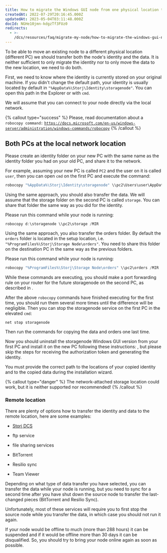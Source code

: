 ```yaml
---
title: How to migrate the Windows GUI node from one physical location to another?
createdAt: 2022-07-29T20:16:45.000Z
updatedAt: 2023-05-04T03:11:48.000Z
docId: NGHe10jmn-kdgzTf3FUz0
redirects:
  - >-
    /dcs/resources/faq/migrate-my-node/how-to-migrate-the-windows-gui-node-from-a-one-physical-location-to-other
---
```


To be able to move an existing node to a different physical location (different PC) we should transfer both the node's identity and the data. It is neither sufficient to only migrate the identity nor to only move the data to the new location, we need to do both.

First, we need to know where the identity is currently stored on your original machine. If you didn't change the default path, your identity is usually located by default in `"%AppData%\Storj\Identity\storagenode"`. You can open this path in the Explorer or with `cmd`.

We will assume that you can connect to your node directly via the local network.

{% callout type="success"  %} 
Please, read documentation about a `robocopy command:` [`https://docs.microsoft.com/en-us/windows-server/administration/windows-commands/robocopy`](https://docs.microsoft.com/en-us/windows-server/administration/windows-commands/robocopy)
{% /callout %}

## Both PCs at the local network location

Please create an identity folder on your new PC with the same name as the identity folder  you had on your old PC, and share it to the network.

For example, assuming your new PC is called `PC2` and the user on it is called `user`, then you can open `cmd` on the first PC and execute the command:

```powershell
robocopy "%AppData%\Storj\Identity\storagenode" \\pc2\Users\user\AppData\Roaming\Storj\Identity\storagenode /MIR
```

Using the same approach, you should also transfer the data. We will assume that the storage folder on the second PC is called `storage`. You can share that folder the same way as you did for the identity.

Please run this command while your node is running:

```powershell
robocopy d:\storagenode \\pc2\storage /MIR
```

Using the same approach, you also transfer the orders folder. By default the `orders` folder is located in the setup location, i.e. `"%ProgramFiles%\Storj\Storage Node\orders"`. You need to share this folder on the destination PC in the same way as the previous folders.

Please run this command while your node is running:

```powershell
robocopy "%ProgramFiles%\Storj\Storage Node\orders" \\pc2\orders /MIR
```

While these commands are executing, you should make a port forwarding rule on your router for the future storagenode on the second PC, as described in [](docId\:y0jltT-HzKPmDefi532sd).

After the above `robocopy` commands have finished executing for the first time, you should run them several more times until the difference will be negligible. Then you can stop the storagenode service on the first PC in the elevated `cmd`:

```shell
net stop storagenode
```

Then run the commands for copying the data and orders one last time.&#x20;

Now you should uninstall the storagenode Windows GUI version from your first PC and install it on the new PC following these instructions: [](docId:5shJebpS3baWj6LDV5ANQ), but please skip the steps for receiving the authorization token and generating the identity.

You must provide the correct path to the locations of your copied identity and to the copied data during the installation wizard.

{% callout type="danger"  %} 
The network-attached storage location could work, but it is neither supported nor recommended!
{% /callout %}

### Remote location

There are plenty of options how to transfer the identity and data to the remote location, here are some examples:

*   [Storj DCS](https://www.storj.io/)

*   ftp service

*   file sharing services&#x20;

*   BitTorrent

*   Resilio sync

*   Team Viewer

Depending on what type of data transfer you have selected, you can transfer the data while your node is running, but you need to sync for a  second time after you have shut down the source node to transfer the last-changed pieces (BitTorrent and Resilio Sync).

Unfortunately, most of these services will require you to first stop the source node while you transfer the data, in which case you should not run it again.

If your node would be offline to much (more than 288 hours) it can be suspended and if it would be offline more than 30 days it can be disqualified. So, you should try to bring your node online again as soon as possible.
